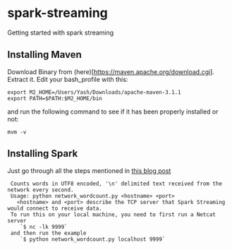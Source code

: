 # spark-streaming
Getting started with spark streaming


## Installing Maven
Download Binary from (here)[https://maven.apache.org/download.cgi]. Extract it. Edit your bash_profile with this:

```
export M2_HOME=/Users/Yash/Downloads/apache-maven-3.1.1
export PATH=$PATH:$M2_HOME/bin
```

and run the following command to see if it has been properly installed or not:

```
mvm -v
```

## Installing Spark

Just go through all the steps mentioned in [this blog post](https://shellzero.wordpress.com/2015/07/24/how-to-install-apache-spark-on-mac-os-x-yosemite/)


```
 Counts words in UTF8 encoded, '\n' delimited text received from the network every second.
 Usage: python network_wordcount.py <hostname> <port>
   <hostname> and <port> describe the TCP server that Spark Streaming would connect to receive data.
 To run this on your local machine, you need to first run a Netcat server
    `$ nc -lk 9999`
 and then run the example
    `$ python network_wordcount.py localhost 9999`
```